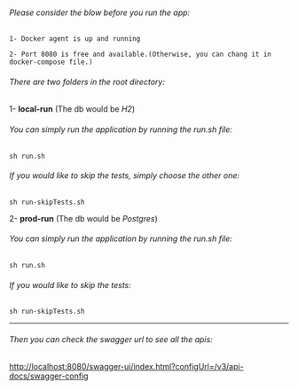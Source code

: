 ###### Please consider the blow before you run the app:

    1- Docker agent is up and running 

    2- Port 8080 is free and available.(Otherwise, you can chang it in docker-compose file.)

###### There are two folders in the root directory:

1- **local-run** (The db would be _H2_)

###### You can simply run the application by running the run.sh file:

    sh run.sh

###### If you would like to skip the tests, simply choose the other one:

    sh run-skipTests.sh

2- **prod-run** (The db would be _Postgres_)

###### You can simply run the application by running the run.sh file:

    sh run.sh

###### If you would like to skip the tests:

    sh run-skipTests.sh

-----------------------------------------------

###### Then you can check the swagger url to see all the apis:

[http://localhost:8080/swagger-ui/index.html?configUrl=/v3/api-docs/swagger-config]()